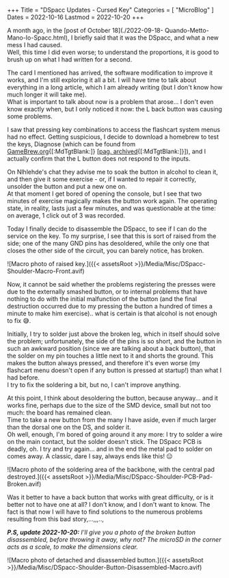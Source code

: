 +++
Title = "DSpacc Updates - Cursed Key"
Categories = [ "MicroBlog" ]
Dates = 2022-10-16
Lastmod = 2022-10-20
+++

A month ago, in the [post of October 18](./2022-09-18- Quando-Metto-Mano-Io-Spacc.html), I briefly said that it was the DSpacc, and what a new mess I had caused.  
Well, this time I did even worse; to understand the proportions, it is good to brush up on what I had written for a second.

The card I mentioned has arrived, the software modification to improve it works, and I'm still exploring it all a bit. I will have time to talk about everything in a long article, which I am already writing (but I don't know how much longer it will take me).  
What is important to talk about now is a problem that arose... I don't even know exactly when, but I only noticed it now: the L back button was causing some problems.

I saw that pressing key combinations to access the flashcart system menus had no effect. Getting suspicious, I decide to download a homebrew to test the keys, Diagnose (which can be found from [GameBrew.org](https://www.gamebrew.org/wiki/Diagnose){[:MdTgtBlank:]} [[pag. archived](https://web.archive.org/web/20220818023822/https://www.gamebrew.org/wiki/Diagnose){[:MdTgtBlank:]}]), and I actually confirm that the L button does not respond to the inputs.

On Nlhlehde's chat they advise me to soak the button in alcohol to clean it, and then give it some exercise - or, if I wanted to repair it correctly, unsolder the button and put a new one on.  
At that moment I get bored of opening the console, but I see that two minutes of exercise magically makes the button work again. The operating state, in reality, lasts just a few minutes, and was questionable at the time: on average, 1 click out of 3 was recorded.

Today I finally decide to disassemble the DSpacc, to see if I can do the service on the key. To my surprise, I see that this is sort of raised from the side; one of the many GND pins has desoldered, while the only one that closes the other side of the circuit, you can barely notice, has broken.

![Macro photo of raised key.]({{< assetsRoot >}}/Media/Misc/DSpacc-Shoulder-Macro-Front.avif)

Now, it cannot be said whether the problems registering the presses were due to the externally smashed button, or to internal problems that have nothing to do with the initial malfunction of the button (and the final destruction occurred due to my pressing the button a hundred of times a minute to make him exercise).. what is certain is that alcohol is not enough to fix 😅.

Initially, I try to solder just above the broken leg, which in itself should solve the problem; unfortunately, the side of the pins is so short, and the button in such an awkward position (since we are talking about a back button), that the solder on my pin touches a little next to it and shorts the ground. This makes the button always pressed, and therefore it's even worse (my flashcart menu doesn't open if any button is pressed at startup!) than what I had before.  
I try to fix the soldering a bit, but no, I can't improve anything.

At this point, I think about desoldering the button, because anyway... and it works fine, perhaps due to the size of the SMD device, small but not too much: the board has remained clean.  
Time to take a new button from the many I have aside, even if much larger than the dorsal one on the DS, and solder it.  
Oh well, enough, I'm bored of going around it any more: I try to solder a wire on the main contact, but the solder doesn't stick. The DSpacc PCB is deadly, oh. I try and try again... and in the end the metal pad to solder on comes away. A classic, dare I say, always ends like this! 😑

![Macro photo of the soldering area of ​​the backbone, with the central pad destroyed.]({{< assetsRoot >}}/Media/Misc/DSpacc-Shoulder-PCB-Pad-Broken.avif)

Was it better to have a back button that works with great difficulty, or is it better not to have one at all? I don't know, and I don't want to know. The fact is that now I will have to find solutions to the numerous problems resulting from this bad story,...,,,..,

_**P.S, update 2022-10-20:** I'll give you a photo of the broken button disassembled, before throwing it away, why not? The microSD in the corner acts as a scale, to make the dimensions clear._

![Macro photo of detached and disassembled button.]({{< assetsRoot >}}/Media/Misc/DSpacc-Shoulder-Button-Disassembled-Macro.avif)